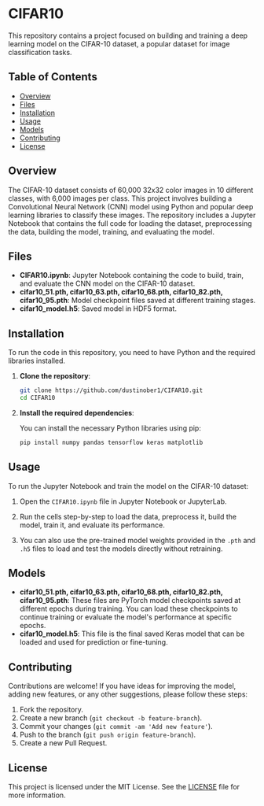 # CIFAR10

This repository contains a project focused on building and training a deep learning model on the CIFAR-10 dataset, a popular dataset for image classification tasks.

## Table of Contents

- [Overview](#overview)
- [Files](#files)
- [Installation](#installation)
- [Usage](#usage)
- [Models](#models)
- [Contributing](#contributing)
- [License](#license)

## Overview

The CIFAR-10 dataset consists of 60,000 32x32 color images in 10 different classes, with 6,000 images per class. This project involves building a Convolutional Neural Network (CNN) model using Python and popular deep learning libraries to classify these images. The repository includes a Jupyter Notebook that contains the full code for loading the dataset, preprocessing the data, building the model, training, and evaluating the model.

## Files

- **CIFAR10.ipynb**: Jupyter Notebook containing the code to build, train, and evaluate the CNN model on the CIFAR-10 dataset.
- **cifar10_51.pth, cifar10_63.pth, cifar10_68.pth, cifar10_82.pth, cifar10_95.pth**: Model checkpoint files saved at different training stages.
- **cifar10_model.h5**: Saved model in HDF5 format.

## Installation

To run the code in this repository, you need to have Python and the required libraries installed.

1. **Clone the repository**:

    ```bash
    git clone https://github.com/dustinober1/CIFAR10.git
    cd CIFAR10
    ```

2. **Install the required dependencies**:

    You can install the necessary Python libraries using pip:

    ```bash
    pip install numpy pandas tensorflow keras matplotlib
    ```

## Usage

To run the Jupyter Notebook and train the model on the CIFAR-10 dataset:

1. Open the `CIFAR10.ipynb` file in Jupyter Notebook or JupyterLab.

2. Run the cells step-by-step to load the data, preprocess it, build the model, train it, and evaluate its performance.

3. You can also use the pre-trained model weights provided in the `.pth` and `.h5` files to load and test the models directly without retraining.

## Models

- **cifar10_51.pth, cifar10_63.pth, cifar10_68.pth, cifar10_82.pth, cifar10_95.pth**: These files are PyTorch model checkpoints saved at different epochs during training. You can load these checkpoints to continue training or evaluate the model's performance at specific epochs.
- **cifar10_model.h5**: This file is the final saved Keras model that can be loaded and used for prediction or fine-tuning.

## Contributing

Contributions are welcome! If you have ideas for improving the model, adding new features, or any other suggestions, please follow these steps:

1. Fork the repository.
2. Create a new branch (`git checkout -b feature-branch`).
3. Commit your changes (`git commit -am 'Add new feature'`).
4. Push to the branch (`git push origin feature-branch`).
5. Create a new Pull Request.

## License

This project is licensed under the MIT License. See the [LICENSE](LICENSE) file for more information.
